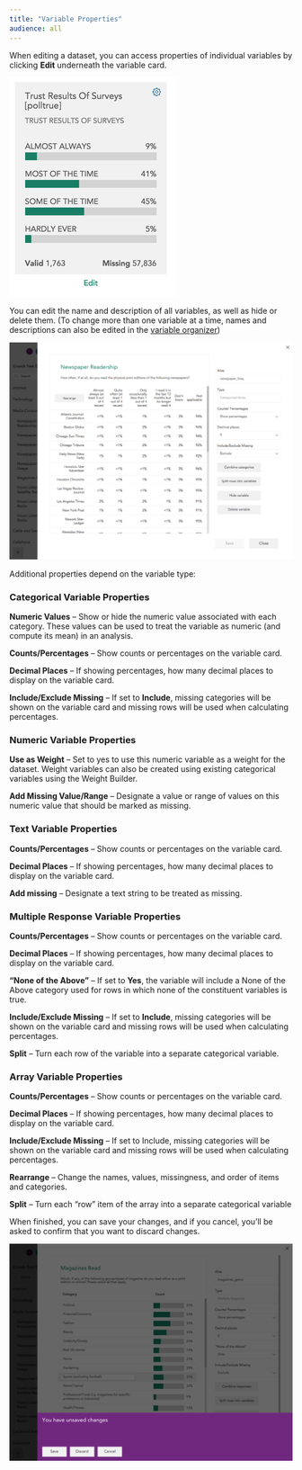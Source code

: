 ```yaml
---
title: "Variable Properties"
audience: all
---
```


When editing a dataset, you can access properties of individual variables by clicking **Edit** underneath the variable card.

![](images/edit-variable-properties-resized.png)

You can edit the name and description of all variables, as well as hide or delete them. (To change more than one variable at a time, names and descriptions can also be edited in the [variable organizer](crunch_variable-organizer.html))

![Example properties panel](images/variable-properties-page.png)

Additional properties depend on the variable type:

### Categorical Variable Properties

**Numeric Values** – Show or hide the numeric value associated with each category. These values can be used to treat the variable as numeric (and compute its mean) in an analysis.

**Counts/Percentages** – Show counts or percentages on the variable card.

**Decimal Places** – If showing percentages, how many decimal places to display on the variable card.

**Include/Exclude Missing** – If set to **Include**, missing categories will be shown on the variable card and missing rows will be used when calculating percentages.

### Numeric Variable Properties

**Use as Weight** – Set to yes to use this numeric variable as a weight for the dataset. Weight variables can also be created using existing categorical variables using the Weight Builder.

**Add Missing Value/Range** – Designate a value or range of values on this numeric value that should be marked as missing.

### Text Variable Properties

**Counts/Percentages** – Show counts or percentages on the variable card.

**Decimal Places** – If showing percentages, how many decimal places to display on the variable card.

**Add missing** – Designate a text string to be treated as missing.

### Multiple Response Variable Properties

**Counts/Percentages** – Show counts or percentages on the variable card.

**Decimal Places** – If showing percentages, how many decimal places to display on the variable card.

**“None of the Above”** – If set to **Yes**, the variable will include a None of the Above category used for rows in which none of the constituent variables is true.  

**Include/Exclude Missing** – If set to **Include**, missing categories will be shown on the variable card and missing rows will be used when calculating percentages.

**Split** – Turn each row of the variable into a separate categorical variable.

### Array Variable Properties

**Counts/Percentages** – Show counts or percentages on the variable card.

**Decimal Places** – If showing percentages, how many decimal places to display on the variable card.

**Include/Exclude Missing** – If set to Include, missing categories will be shown on the variable card and missing rows will be used when calculating percentages.

**Rearrange** – Change the names, values, missingness, and order of items and categories.

**Split** – Turn each “row” item of the array into a separate categorical variable



When finished, you can save your changes, and if you cancel, you’ll be asked to confirm that you want to discard changes.

![Discard changes confirmation](images/variable-properties-save.png)


